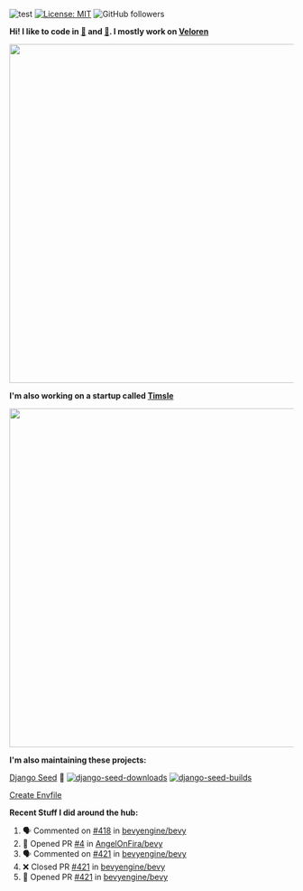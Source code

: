 ![test](https://hits.seeyoufarm.com/api/count/incr/badge.svg?url=https://github.com/AngelOnFira)
[![License: MIT](https://img.shields.io/badge/License-MIT-yellow.svg)](https://opensource.org/licenses/MIT)
![GitHub followers](https://img.shields.io/github/followers/angelonfira?style=social)

**Hi! I like to code in [:crab:](https://www.rust-lang.org/) and [:snake:](https://www.python.org/). I mostly work on [Veloren](https://veloren.net)**

<p align="center">
  <img width="600" src="https://media.discordapp.net/attachments/444005079410802699/730566298073038949/rsz_5f0656b6aa176.png">
</p>

**I'm also working on a startup called [Timsle](https://timsle.com)**

<p align="center">
  <img width="600" src="https://media.discordapp.net/attachments/444005079410802699/730566842674053130/rsz_5f0657242abb4.png">
</p>

**I'm also maintaining these projects:**

[Django Seed](https://github.com/Brobin/django-seed)
:seedling:
[![django-seed-downloads](https://pepy.tech/badge/django-seed)](https://pepy.tech/project/django-seed)
[![django-seed-builds](https://github.com/Brobin/django-seed/workflows/Test/badge.svg)](https://github.com/Brobin/django-seed)

[Create Envfile](https://github.com/SpicyPizza/create-envfile)

**Recent Stuff I did around the hub:**

<!--START_SECTION:activity-->
1. 🗣 Commented on [#418](https://github.com//bevyengine/bevy/issues/418) in [bevyengine/bevy](https://github.com//bevyengine/bevy)
2. 💪 Opened PR [#4](https://github.com//AngelOnFira/bevy/pull/4) in [AngelOnFira/bevy](https://github.com//AngelOnFira/bevy)
3. 🗣 Commented on [#421](https://github.com//bevyengine/bevy/issues/421) in [bevyengine/bevy](https://github.com//bevyengine/bevy)
4. ❌ Closed PR [#421](https://github.com//bevyengine/bevy/pull/421) in [bevyengine/bevy](https://github.com//bevyengine/bevy)
5. 💪 Opened PR [#421](https://github.com//bevyengine/bevy/pull/421) in [bevyengine/bevy](https://github.com//bevyengine/bevy)
<!--END_SECTION:activity-->
